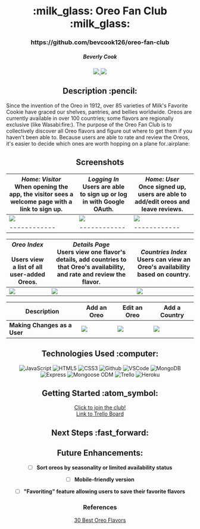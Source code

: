 <div align ="center">
<h1>:milk_glass: Oreo Fan Club :milk_glass:</h1>
<h3>https://github.com/bevcook126/oreo-fan-club</h3>
<h5>Beverly Cook</h5>
<a href="https://www.linkedin.com/in/beverly-cook-093625153/" target="_blank">
      <img src="https://img.shields.io/badge/-LinkedIn-blue?style=flat&logo=Linkedin&logoColor=white">
   </a> 
<a href="mailto:bevcook126@gmail.com" target="_blank">
      <img src="https://img.shields.io/badge/-Gmail-c14438?style=flat&logo=Gmail&logoColor=white">
   </a>
</a>
</div>

<div align = center><h2>Description :pencil:</h2></div>
Since the invention of the Oreo in 1912, over 85 varieties of Milk's Favorite Cookie have graced our shelves, pantries, and bellies worldwide. Oreos are currently available in over 100 countries; some flavors are regionally exclusive (like Wasabi:fire:). The purpose of the Oreo Fan Club is to collectively discover all Oreo flavors and figure out where to get them if you haven't been able to. Because users are able to rate and review the Oreos, it's easier to decide which ones are worth hopping on a plane for.:airplane:

<div align = center><h2>Screenshots</h2><div>

| *Home: Visitor*<br>When opening the app, the visitor sees a welcome page with a link to sign up.| *Logging In*<br>Users are able to sign up or log in with Google OAuth. | *Home: User*<br>Once signed up, users are able to add/edit oreos and leave reviews. |
| ------------| ------------| ------------|
| <img src="https://i.imgur.com/N1XCUdp.png">| <img src="https://i.imgur.com/6pJ1oaa.png">| <img src="https://i.imgur.com/Q55hEjk.png">|
| ------------| ------------| ------------|

| *Oreo Index*<br><br>Users view a list of all user-added Oreos.| *Details Page*<br>Users view one flavor's details, add countries to that Oreo's availability, and rate and review the flavor.| *Countries Index*<br>Users can view an Oreo's availability based on country. |
| ------------| ------------| ------------|
| <img src="https://i.imgur.com/yKV0wvM.png">| <img src="https://i.imgur.com/GAfP8Wt.png">| <img src="https://i.imgur.com/P71C48M.png">|

| Description | Add an Oreo | Edit an Oreo | Add a Country |
|---- | ------------| ------------| ------------|
 |**Making Changes as a User** | <img src="https://i.imgur.com/6qgkOqv.png">| <img src="https://i.imgur.com/f5wNAZz.png">| <img src="https://i.imgur.com/Yxu4O1G.png"><br>|


<div align = center><h2>Technologies Used :computer:</h2></div>

![JavaScript](https://img.shields.io/badge/-JavaScript-333?style=flat&logo=javascript)
![HTML5](https://img.shields.io/badge/-HTML5-333?style=flat&logo=html5)
![CSS3](https://img.shields.io/badge/-CSS-333?style=flat&logo=css3)
![Github](https://img.shields.io/badge/-GitHub-333?style=flat&logo=github)
![VSCode](https://img.shields.io/badge/-VS_Code-333?style=flat&logo=visualstudio)
![MongoDB](https://img.shields.io/badge/-MongoDB-333?style=flat&logo=mongodb)
![Express](https://img.shields.io/badge/-Express-333?style=flat&logo=express)
![Mongoose ODM](https://img.shields.io/badge/-Mongoose_ODM-333?style=flat&logo=mongodb)
![Trello](https://img.shields.io/badge/-Trello-333?style=flat&logo=trello)
![Heroku](https://img.shields.io/badge/-Heroku-333?style=flat&logo=heroku)


<div align = center><h2>Getting Started :atom_symbol:</h2></div>

[Click to join the club!](https://oreo-fan-club.herokuapp.com/)<br>
[Link to Trello Board](https://trello.com/b/uwxkp1hv/p2)<br>


<div align = center><h2>Next Steps :fast_forward:</h2></div>

## Future Enhancements:

- [ ] **Sort oreos by seasonality or limited availability status**

- [ ] **Mobile-friendly version**

- [ ] **"Favoriting" feature allowing users to save their favorite flavors**


### References

[30 Best Oreo Flavors](https://www.delish.com/food-news/g26783387/best-oreo-flavors/)

</div>